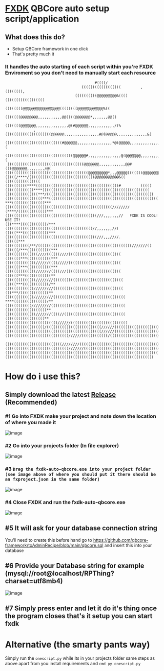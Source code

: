 # [FXDK](https://docs.fivem.net/docs/fxdk/) QBCore auto setup script/application

## What does this do?
* Setup QBCore framework in one click
* That's pretty much it

### It handles the auto starting of each script within you're FXDK Enviroment so you don't need to manually start each resource
```
                                         #((((/                                                     
                                   ((((((((((((((((((         ,((((((((,                            
                                ((((((((((@@@@@@@@@&((((  ((((((((((((((((((                        
                              ((((((((@@@@@@@@@@@@@@@@@((((((((@@@@@@@@@@@@%((                      
                             (((((((@@@@@@@@,,,,,,,,,,,@@((((@@@@@@@*,,,,,,,@@((                    
                            (((((((@@@@@@@,,,,,,,,,,,,,,,@(#@@@@@@,,,,,,,,,,,,/(%                   
             ,(((((((((((((((((((((@@@@@@,,,,,,,,,,,,,,,,#@(@@@@@,,,,,,,,,,,,,,&(                   
        ((((((((((((((((((((((((((#@@@@@@,,,,,,,,,,,,,,,,*@(@@@@@,,,,,,,,,,,,,,#(                   
    (((((((((((((((((((((((((((((((@@@@@@#,,,,,,,,,,,,,,,@(@@@@@@@,,,,,,,,,,,,,(                    
 (((((((((((((((((((((((((((((((((((@@@@@@@,,,,,,,,,,,,@@#(((@@@@@@@,,,,,,,,/@(                     
((((((((((((((((((((((((((((((((((((((@@@@@@@@@*,,,@@@@@(((((((@@@@@@@@@@@@@(#                      
(((((/****/((((((((((((((((((((((((((((((@@@@@@@@@@@&((    ((((((((((((((((                         
((((((((((****((((((((((((((((((((((((((((((((((((((#         (((((                                 
(((((((((((((****(((((((((((((((((((((((((((((((((((((((((((((((((                                  
(((((((((((((((***/(((((((((((((((((((((((((((((((((((((((((((((((((                                
(((((((((((((((((***((((((((((((((((((((((((((((((((((((((((((((((((((                              
***(((((((((((((((***(((((((((((((((((((((((((((((((((((((((((((((((((////////                      
(****/(((((((((((((***((((((((((((((((((((((((((((((((((((((((((///,,,,,,,//   FXDK IS COOL! USE IT!                    
(((****((((((((((((/***((((((((((((((((((((((((((((((((((((((((//,,,,,,,//(                         
(((((***((((((((((((***((((((((((((((((((((((((((((((((((((((((((///,,,////.                        
((((((***(((((((((((/**/(((((((((((((((((((((((((((((((((((((((((((///////((                        
((((((/***(((((((((((***(((((((((((((((////((((((////((((((((((((((((((((((((                       
(((((((***(((((((((((***((((((((((((((//////((((/////((((((((((((((((((((((((                       
(((((((***(((((((((((***((((((((((((((///////((((///(((((((((((((((((((((((((                       
((((((***((((((((((((**((((((((((((((////////((((((((((((((((((((((((((((((((                       
(((((***((((((((((((/**(((((((((((((/////////((((((((((((((((((((((((((((((((                       
(((***/(((((((((((((**(((((((((((((/////////(((((((((((((((((((((((((((((((((                       
****(((((((((((((((/**((((((((((((/////////((((((((((((((((((((((((((((((((((                       
(((((((((((((((((((**((((((((((((((///////((((//((((((((((((((((((((((((((((                        
((((((((((((((((((**((((((((((((((((((((((((//////((((((((((((((((((((((((((                        
((((((((((((((((((/(((((((((((((((((((((((((//////(((((((((((((((((((((((((                         
((((((((((((((((((((((((((((((((((((((((((((//////(((((((((((((((((((((((((                         
(((((((((((((((((((((((((((((//////((((((((((((/((((((((((((((((((((((((((                          
  ((((((((((((((((((((((((((////////(((((((((((((((((((((((((((((((((((((                           
(((((((((((((((((((((((((((((///////(((((((((((((((((((((((((((((((((((                             
((((((((((((((((((((((((((((((((((((((((((((((((((((((((((((((((((((((                              
((((((((((((((((((((((((((((((((((((((((((((((((((((((((((((((((((((                                
```

# How do i use this?
## Simply download the latest [Release](https://github.com/gtasnail/fxdk-qbcore-autosetup/releases) (Recommended)



### #1 Go into FXDK make your project and note down the location of where you made it
![image](https://github.com/gtasnail/fxdk-qbcore-autosetup/assets/100861025/d825f93d-02ca-4260-b569-6911e1266395)

### #2 Go into your projects folder (In file explorer) 
![image](https://github.com/gtasnail/fxdk-qbcore-autosetup/assets/100861025/126bf5bf-9089-4ad8-a32a-c6e0f448038a)

### #3 `Drag the fxdk-auto-qbcore.exe into your project folder (see image above of where you should put it there should be an fxproject.json in the same folder)`
![image](https://github.com/gtasnail/fxdk-qbcore-autosetup/assets/100861025/ced3befb-7ca7-44b9-8a01-0c470fe861f8)

### #4 Close FXDK and run the fxdk-auto-qbcore.exe 
![image](https://github.com/gtasnail/fxdk-qbcore-autosetup/assets/100861025/6d16e96d-2f51-48d6-9d95-724659dc4dba)

## #5 It will ask for your database connection string
You'll need to create this before hand go to 
https://github.com/qbcore-framework/txAdminRecipe/blob/main/qbcore.sql
and insert this into your database

## #6 Provide your Database string for example (mysql://root@localhost/RPThing?charset=utf8mb4)
![image](https://github.com/gtasnail/fxdk-qbcore-autosetup/assets/100861025/e4fd59a4-5538-48d9-b361-8e9aaa0bbab9)

## #7 Simply press enter and let it do it's thing once the program closes that's it setup you can start fxdk




# Alternative (the smarty pants way)
Simply run the `onescript.py` while its in your projects folder same steps as above apart from you install requirements and `cmd py onescript.py`

